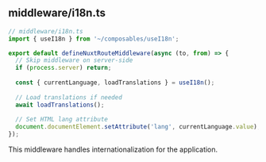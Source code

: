 ## middleware/i18n.ts

```typescript
// middleware/i18n.ts
import { useI18n } from '~/composables/useI18n';

export default defineNuxtRouteMiddleware(async (to, from) => {
  // Skip middleware on server-side
  if (process.server) return;
  
  const { currentLanguage, loadTranslations } = useI18n();
  
  // Load translations if needed
  await loadTranslations();
  
  // Set HTML lang attribute
  document.documentElement.setAttribute('lang', currentLanguage.value);
});
```

This middleware handles internationalization for the application.
